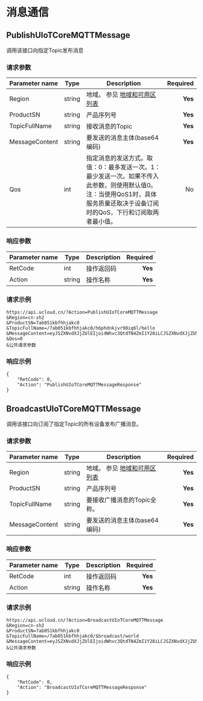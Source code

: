 # 消息通信

## PublishUIoTCoreMQTTMessage

调用该接口向指定Topic发布消息

### 请求参数
|Parameter name|Type|Description|Required|
|------|------|--------|----:|
|Region|string|地域。 参见 [地域和可用区列表](https://docs.ucloud.cn/api/summary/regionlist)|**Yes**|
|ProductSN|string|产品序列号|**Yes**|
|TopicFullName|string|接收消息的Topic|**Yes**|
|MessageContent|string|要发送的消息主体(base64编码)|**Yes**|
|Qos|int|指定消息的发送方式。取值：0：最多发送一次。1：最少发送一次。如果不传入此参数，则使用默认值0。<br>注：当使用QoS1时，具体服务质量还取决于设备订阅时的QoS，下行和订阅取两者最小值。|No|


### 响应参数
|Parameter name|Type|Description|Required|
|------|------|--------|----:|
|RetCode|int|操作返回码|**Yes**|
|Action|string|操作名称|**Yes**|

### 请求示例
```
https://api.ucloud.cn/?Action=PublishUIoTCoreMQTTMessage
&Region=cn-sh2
&ProductSN=7ab051kbfhhjakc0
&TopicFullName=/7ab051kbfhhjakc0/h6phdnkjvr90iq6l/hello
&MessageContent=eyJSZXNvdXJjZUlEIjoidWhvc3QtdTN4ZmI1Y28iLCJSZXNvdXJjZU5hbWUiOiJ1YnVudHUtdm5jIiwiUGF0aCI6Ii9oZWxsbyIsIlBvcnQiOjkwOTB9
&Qos=0
&公共请求参数
```
### 响应示例
```
{
    "RetCode": 0,
    "Action": "PublishUIoTCoreMQTTMessageResponse"
}
```



## BroadcastUIoTCoreMQTTMessage

调用该接口向订阅了指定Topic的所有设备发布广播消息。

### 请求参数
|Parameter name|Type|Description|Required|
|------|------|--------|----:|
|Region|string|地域。 参见 [地域和可用区列表](https://docs.ucloud.cn/api/summary/regionlist)|**Yes**|
|ProductSN|string|产品序列号|**Yes**|
|TopicFullName|string|要接收广播消息的Topic全称。|**Yes**|
|MessageContent|string|要发送的消息主体(base64编码)|**Yes**|


### 响应参数
|Parameter name|Type|Description|Required|
|------|------|--------|----:|
|RetCode|int|操作返回码|**Yes**|
|Action|string|操作名称|**Yes**|

### 请求示例
```
https://api.ucloud.cn/?Action=BroadcastUIoTCoreMQTTMessage
&Region=cn-sh2
&ProductSN=7ab051kbfhhjakc0
&TopicFullName=/7ab051kbfhhjakc0/$broadcast/world
&MessageContent=eyJSZXNvdXJjZUlEIjoidWhvc3QtdTN4ZmI1Y28iLCJSZXNvdXJjZU5hbWUiOiJ1YnVudHUtdm5jIiwiUGF0aCI6Ii9oZWxsbyIsIlBvcnQiOjkwOTB9
&公共请求参数
```
### 响应示例
```
{
    "RetCode": 0,
    "Action": "BroadcastUIoTCoreMQTTMessageResponse"
}
```
